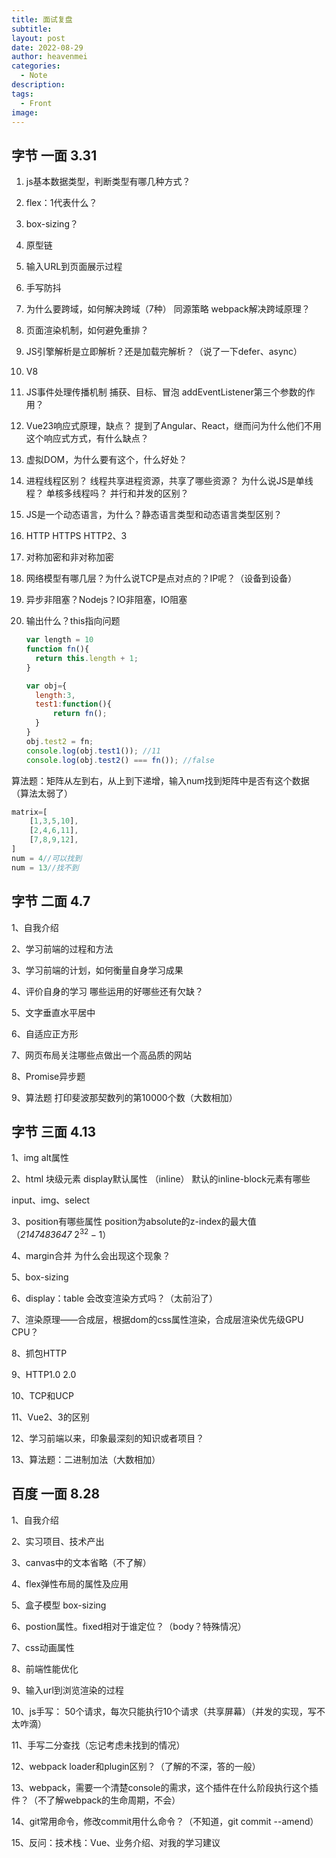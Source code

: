 ```yaml
---
title: 面试复盘
subtitle: 
layout: post
date: 2022-08-29
author: heavenmei
categories:
  - Note
description: 
tags:
  - Front
image:
---
```


## 字节 一面 3.31

1. js基本数据类型，判断类型有哪几种方式？

2. flex：1代表什么？

3. box-sizing？

4. 原型链

5. 输入URL到页面展示过程

6. 手写防抖

7. 为什么要跨域，如何解决跨域（7种） 同源策略 webpack解决跨域原理？

8. 页面渲染机制，如何避免重排？

9. JS引擎解析是立即解析？还是加载完解析？（说了一下defer、async）

10. V8

11. JS事件处理传播机制 捕获、目标、冒泡 addEventListener第三个参数的作用？

12. Vue23响应式原理，缺点？ 提到了Angular、React，继而问为什么他们不用这个响应式方式，有什么缺点？

13. 虚拟DOM，为什么要有这个，什么好处？

14. 进程线程区别？ 线程共享进程资源，共享了哪些资源？ 为什么说JS是单线程？ 单核多线程吗？ 并行和并发的区别？

15. JS是一个动态语言，为什么？静态语言类型和动态语言类型区别？

16. HTTP HTTPS HTTP2、3

17. 对称加密和非对称加密

18. 网络模型有哪几层？为什么说TCP是点对点的？IP呢？（设备到设备）

19. 异步非阻塞？Nodejs？IO非阻塞，IO阻塞

20. 输出什么？this指向问题
    
    ```js
    var length = 10
    function fn(){
      return this.length + 1;
    }
    
    var obj={
      length:3,
      test1:function(){
          return fn();
      }
    }
    obj.test2 = fn;
    console.log(obj.test1()); //11
    console.log(obj.test2() === fn()); //false
    ```

算法题：矩阵从左到右，从上到下递增，输入num找到矩阵中是否有这个数据（算法太弱了）

```js
matrix=[
    [1,3,5,10],
    [2,4,6,11],
    [7,8,9,12],
]
num = 4//可以找到
num = 13//找不到
```

## 字节 二面 4.7

1、自我介绍

2、学习前端的过程和方法

3、学习前端的计划，如何衡量自身学习成果

4、评价自身的学习 哪些运用的好哪些还有欠缺？

5、文字垂直水平居中

6、自适应正方形

7、网页布局关注哪些点做出一个高品质的网站

8、Promise异步题

9、算法题 打印斐波那契数列的第10000个数（大数相加）

## 字节 三面 4.13

1、img alt属性

2、html 块级元素 display默认属性 （inline） 默认的inline-block元素有哪些

input、img、select

3、position有哪些属性 position为absolute的z-index的最大值（*2147483647* $2^{32} -1$）

4、margin合并 为什么会出现这个现象？

5、box-sizing

6、display：table 会改变渲染方式吗？（太前沿了）

7、渲染原理——合成层，根据dom的css属性渲染，合成层渲染优先级GPU CPU？

8、抓包HTTP

9、HTTP1.0 2.0

10、TCP和UCP

11、Vue2、3的区别

12、学习前端以来，印象最深刻的知识或者项目？

13、算法题：二进制加法（大数相加）

## 百度 一面 8.28

1、自我介绍

2、实习项目、技术产出

3、canvas中的文本省略（不了解）

4、flex弹性布局的属性及应用

5、盒子模型 box-sizing

6、postion属性。fixed相对于谁定位？（body？特殊情况）

7、css动画属性

8、前端性能优化

9、输入url到浏览渲染的过程

10、js手写： 50个请求，每次只能执行10个请求（共享屏幕）（并发的实现，写不太咋滴）

11、手写二分查找（忘记考虑未找到的情况）

12、webpack loader和plugin区别？（了解的不深，答的一般）

13、webpack，需要一个清楚console的需求，这个插件在什么阶段执行这个插件？（不了解webpack的生命周期，不会）

14、git常用命令，修改commit用什么命令？（不知道，git commit --amend）

15、反问：技术栈：Vue、业务介绍、对我的学习建议
